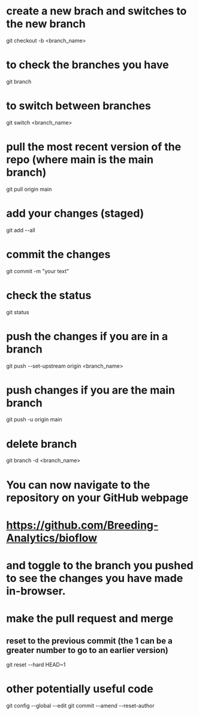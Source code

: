 # create a new brach and switches to the new branch
git checkout -b <branch_name>

# to check the branches you have
git branch

# to switch between branches
git switch <branch_name>

# pull the most recent version of the repo (where main is the main branch)
git pull origin main

# add your changes (staged)
git add --all

# commit the changes
git commit -m "your text"

# check the status
git status

# push the changes if you are in a branch
git push --set-upstream origin <branch_name>

# push changes if you are the main branch
git push -u origin main

# delete branch
git branch -d <branch_name>

# You can now navigate to the repository on your GitHub webpage
# https://github.com/Breeding-Analytics/bioflow
# and toggle to the branch you pushed to see the changes you have made in-browser.
# make the pull request and merge

#####

## reset to the previous commit (the 1 can be a greater number to go to an earlier version)
git reset --hard HEAD~1

# other potentially useful code
git config --global --edit
git commit --amend --reset-author

